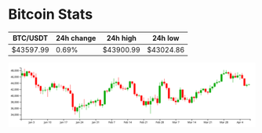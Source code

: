 # Bitcoin Stats

BTC/USDT|24h change|24h high|24h low|
|---|---|---|---|
|$43597.99|0.69%|$43900.99|$43024.86|

<img src="./chart.svg">
